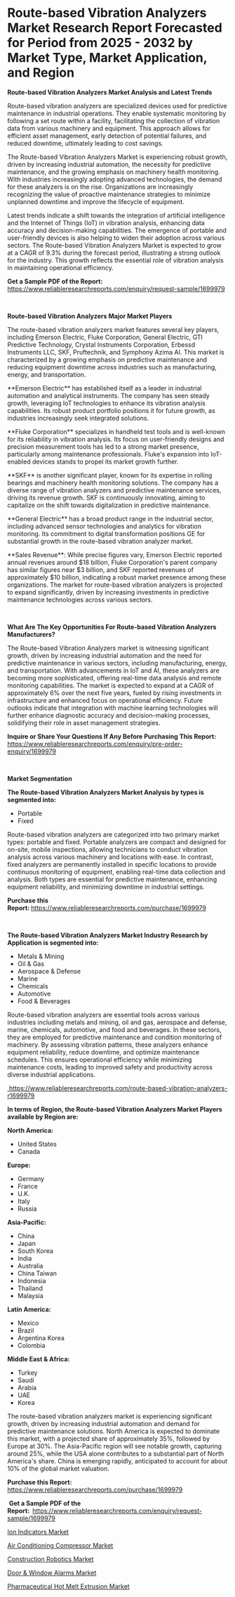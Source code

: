 <p><h1>Route-based Vibration Analyzers Market Research Report Forecasted for Period from 2025 -  2032 by Market Type, Market Application, and Region</h1></p><p><strong>Route-based Vibration Analyzers Market Analysis and Latest Trends</strong></p>
<p><p>Route-based vibration analyzers are specialized devices used for predictive maintenance in industrial operations. They enable systematic monitoring by following a set route within a facility, facilitating the collection of vibration data from various machinery and equipment. This approach allows for efficient asset management, early detection of potential failures, and reduced downtime, ultimately leading to cost savings.</p><p>The Route-based Vibration Analyzers Market is experiencing robust growth, driven by increasing industrial automation, the necessity for predictive maintenance, and the growing emphasis on machinery health monitoring. With industries increasingly adopting advanced technologies, the demand for these analyzers is on the rise. Organizations are increasingly recognizing the value of proactive maintenance strategies to minimize unplanned downtime and improve the lifecycle of equipment.</p><p>Latest trends indicate a shift towards the integration of artificial intelligence and the Internet of Things (IoT) in vibration analysis, enhancing data accuracy and decision-making capabilities. The emergence of portable and user-friendly devices is also helping to widen their adoption across various sectors. The Route-based Vibration Analyzers Market is expected to grow at a CAGR of 9.3% during the forecast period, illustrating a strong outlook for the industry. This growth reflects the essential role of vibration analysis in maintaining operational efficiency.</p></p>
<p><strong>Get a Sample PDF of the Report:&nbsp;</strong> <a href="https://www.reliableresearchreports.com/enquiry/request-sample/1699979?utm_campaign=3093&utm_medium=2&utm_source=Github&utm_content=ia&utm_term=27032025&utm_id=route-based-vibration-analyzers">https://www.reliableresearchreports.com/enquiry/request-sample/1699979</a></p>
<p>&nbsp;</p>
<p><strong>Route-based Vibration Analyzers Major Market Players</strong></p>
<p><p>The route-based vibration analyzers market features several key players, including Emerson Electric, Fluke Corporation, General Electric, GTI Predictive Technology, Crystal Instruments Corporation, Erbessd Instruments LLC, SKF, Pruftechnik, and Symphony Azima AI. This market is characterized by a growing emphasis on predictive maintenance and reducing equipment downtime across industries such as manufacturing, energy, and transportation.</p><p>**Emerson Electric** has established itself as a leader in industrial automation and analytical instruments. The company has seen steady growth, leveraging IoT technologies to enhance its vibration analysis capabilities. Its robust product portfolio positions it for future growth, as industries increasingly seek integrated solutions.</p><p>**Fluke Corporation** specializes in handheld test tools and is well-known for its reliability in vibration analysis. Its focus on user-friendly designs and precision measurement tools has led to a strong market presence, particularly among maintenance professionals. Fluke's expansion into IoT-enabled devices stands to propel its market growth further.</p><p>**SKF** is another significant player, known for its expertise in rolling bearings and machinery health monitoring solutions. The company has a diverse range of vibration analyzers and predictive maintenance services, driving its revenue growth. SKF is continuously innovating, aiming to capitalize on the shift towards digitalization in predictive maintenance.</p><p>**General Electric** has a broad product range in the industrial sector, including advanced sensor technologies and analytics for vibration monitoring. Its commitment to digital transformation positions GE for substantial growth in the route-based vibration analyzer market.</p><p>**Sales Revenue**: While precise figures vary, Emerson Electric reported annual revenues around $18 billion, Fluke Corporation's parent company has similar figures near $3 billion, and SKF reported revenues of approximately $10 billion, indicating a robust market presence among these organizations. The market for route-based vibration analyzers is projected to expand significantly, driven by increasing investments in predictive maintenance technologies across various sectors.</p></p>
<p>&nbsp;</p>
<p><strong>What Are The Key Opportunities For Route-based Vibration Analyzers Manufacturers?</strong></p>
<p><p>The Route-based Vibration Analyzers market is witnessing significant growth, driven by increasing industrial automation and the need for predictive maintenance in various sectors, including manufacturing, energy, and transportation. With advancements in IoT and AI, these analyzers are becoming more sophisticated, offering real-time data analysis and remote monitoring capabilities. The market is expected to expand at a CAGR of approximately 6% over the next five years, fueled by rising investments in infrastructure and enhanced focus on operational efficiency. Future outlooks indicate that integration with machine learning technologies will further enhance diagnostic accuracy and decision-making processes, solidifying their role in asset management strategies.</p></p>
<p><strong>Inquire or Share Your Questions If Any Before Purchasing This Report:</strong> <a href="https://www.reliableresearchreports.com/enquiry/pre-order-enquiry/1699979?utm_campaign=3093&utm_medium=2&utm_source=Github&utm_content=ia&utm_term=27032025&utm_id=route-based-vibration-analyzers">https://www.reliableresearchreports.com/enquiry/pre-order-enquiry/1699979</a></p>
<p>&nbsp;</p>
<p><strong>Market Segmentation</strong></p>
<p><strong>The Route-based Vibration Analyzers Market Analysis by types is segmented into:</strong></p>
<p><ul><li>Portable</li><li>Fixed</li></ul></p>
<p><p>Route-based vibration analyzers are categorized into two primary market types: portable and fixed. Portable analyzers are compact and designed for on-site, mobile inspections, allowing technicians to conduct vibration analysis across various machinery and locations with ease. In contrast, fixed analyzers are permanently installed in specific locations to provide continuous monitoring of equipment, enabling real-time data collection and analysis. Both types are essential for predictive maintenance, enhancing equipment reliability, and minimizing downtime in industrial settings.</p></p>
<p><strong>Purchase this Report:&nbsp;</strong><a href="https://www.reliableresearchreports.com/purchase/1699979?utm_campaign=3093&utm_medium=2&utm_source=Github&utm_content=ia&utm_term=27032025&utm_id=route-based-vibration-analyzers">https://www.reliableresearchreports.com/purchase/1699979</a></p>
<p>&nbsp;</p>
<p><strong>The Route-based Vibration Analyzers Market Industry Research by Application is segmented into:</strong></p>
<p><ul><li>Metals & Mining</li><li>Oil & Gas</li><li>Aerospace & Defense</li><li>Marine</li><li>Chemicals</li><li>Automotive</li><li>Food & Beverages</li></ul></p>
<p><p>Route-based vibration analyzers are essential tools across various industries including metals and mining, oil and gas, aerospace and defense, marine, chemicals, automotive, and food and beverages. In these sectors, they are employed for predictive maintenance and condition monitoring of machinery. By assessing vibration patterns, these analyzers enhance equipment reliability, reduce downtime, and optimize maintenance schedules. This ensures operational efficiency while minimizing maintenance costs, leading to improved safety and productivity across diverse industrial applications.</p></p>
<p><a href="https://www.reliableresearchreports.com/route-based-vibration-analyzers-r1699979?utm_campaign=3093&utm_medium=2&utm_source=Github&utm_content=ia&utm_term=27032025&utm_id=route-based-vibration-analyzers">&nbsp;https://www.reliableresearchreports.com/route-based-vibration-analyzers-r1699979</a></p>
<p><strong>In terms of Region, the Route-based Vibration Analyzers Market Players available by Region are:</strong></p>
<p>
    <p> <strong> North America: </strong>
        <ul>
            <li>United States</li>
            <li>Canada</li>
        </ul>
        </p> 
    <p> <strong> Europe: </strong>
        <ul>
            <li>Germany</li>
            <li>France</li>
            <li>U.K.</li>
            <li>Italy</li>
            <li>Russia</li>
        </ul>
        </p> 
    <p> <strong> Asia-Pacific: </strong>
        <ul>
            <li>China</li>
            <li>Japan</li>
            <li>South Korea</li>
            <li>India</li>
            <li>Australia</li>
            <li>China Taiwan</li>
            <li>Indonesia</li>
            <li>Thailand</li>
            <li>Malaysia</li>
        </ul>
        </p> 
    <p> <strong> Latin America: </strong>
        <ul>
            <li>Mexico</li>
            <li>Brazil</li>
            <li>Argentina Korea</li>
            <li>Colombia</li>
        </ul>
        </p> 
    <p> <strong> Middle East & Africa: </strong>
        <ul>
            <li>Turkey</li>
            <li>Saudi</li>
            <li>Arabia</li>
            <li>UAE</li>
            <li>Korea</li>
        </ul>
    </p>
    </p>
<p><p>The route-based vibration analyzers market is experiencing significant growth, driven by increasing industrial automation and demand for predictive maintenance solutions. North America is expected to dominate this market, with a projected share of approximately 35%, followed by Europe at 30%. The Asia-Pacific region will see notable growth, capturing around 25%, while the USA alone contributes to a substantial part of North America's share. China is emerging rapidly, anticipated to account for about 10% of the global market valuation.</p></p>
<p><strong>Purchase this Report: </strong><a href="https://www.reliableresearchreports.com/purchase/1699979?utm_campaign=3093&utm_medium=2&utm_source=Github&utm_content=ia&utm_term=27032025&utm_id=route-based-vibration-analyzers">https://www.reliableresearchreports.com/purchase/1699979</a></p>
<p>&nbsp;<strong>Get a Sample PDF of the Report:&nbsp;&nbsp;</strong><a href="https://www.reliableresearchreports.com/enquiry/request-sample/1699979?utm_campaign=3093&utm_medium=2&utm_source=Github&utm_content=ia&utm_term=27032025&utm_id=route-based-vibration-analyzers">https://www.reliableresearchreports.com/enquiry/request-sample/1699979</a></p>
<p><strong></strong></p>
<p><p><a href="https://www.linkedin.com/pulse/sustaining-industry-growth-study-ion-indicators-market-report-kczne?utm_campaign=3093&utm_medium=2&utm_source=Github&utm_content=ia&utm_term=27032025&utm_id=route-based-vibration-analyzers">Ion Indicators Market</a></p><p><a href="https://github.com/ivvrgibi/Market-Research-Report-List-1/blob/main/air-conditioning-compressor-market.md?utm_campaign=3093&utm_medium=2&utm_source=Github&utm_content=ia&utm_term=27032025&utm_id=route-based-vibration-analyzers">Air Conditioning Compressor Market</a></p><p><a href="https://www.linkedin.com/pulse/global-construction-robotics-market-size-share-projected-pmgke?utm_campaign=3093&utm_medium=2&utm_source=Github&utm_content=ia&utm_term=27032025&utm_id=route-based-vibration-analyzers">Construction Robotics Market</a></p><p><a href="https://www.linkedin.com/pulse/driving-forces-behind-door-window-alarms-market-expansion-wud8e?utm_campaign=3093&utm_medium=2&utm_source=Github&utm_content=ia&utm_term=27032025&utm_id=route-based-vibration-analyzers">Door & Window Alarms Market</a></p><p><a href="https://www.linkedin.com/pulse/analyzing-projected-cagr-48-pharmaceutical-hot-melt-extrusion-v8kde?utm_campaign=3093&utm_medium=2&utm_source=Github&utm_content=ia&utm_term=27032025&utm_id=route-based-vibration-analyzers">Pharmaceutical Hot Melt Extrusion Market</a></p></p>